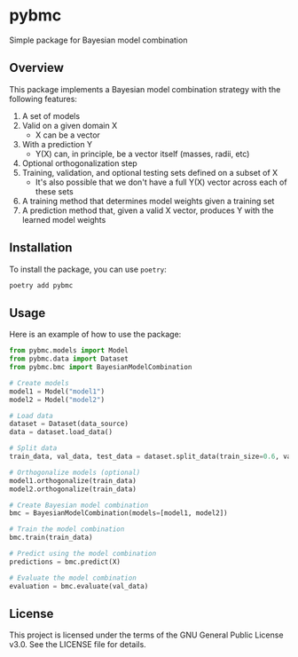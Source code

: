 # pybmc
Simple package for Bayesian model combination

## Overview
This package implements a Bayesian model combination strategy with the following features:
1. A set of models
2. Valid on a given domain X
   - X can be a vector
3. With a prediction Y
   - Y(X) can, in principle, be a vector itself (masses, radii, etc)
4. Optional orthogonalization step
5. Training, validation, and optional testing sets defined on a subset of X
   - It's also possible that we don't have a full Y(X) vector across each of these sets
6. A training method that determines model weights given a training set
7. A prediction method that, given a valid X vector, produces Y with the learned model weights

## Installation
To install the package, you can use `poetry`:

```sh
poetry add pybmc
```

## Usage
Here is an example of how to use the package:

```python
from pybmc.models import Model
from pybmc.data import Dataset
from pybmc.bmc import BayesianModelCombination

# Create models
model1 = Model("model1")
model2 = Model("model2")

# Load data
dataset = Dataset(data_source)
data = dataset.load_data()

# Split data
train_data, val_data, test_data = dataset.split_data(train_size=0.6, val_size=0.2, test_size=0.2)

# Orthogonalize models (optional)
model1.orthogonalize(train_data)
model2.orthogonalize(train_data)

# Create Bayesian model combination
bmc = BayesianModelCombination(models=[model1, model2])

# Train the model combination
bmc.train(train_data)

# Predict using the model combination
predictions = bmc.predict(X)

# Evaluate the model combination
evaluation = bmc.evaluate(val_data)
```

## License
This project is licensed under the terms of the GNU General Public License v3.0. See the LICENSE file for details.
